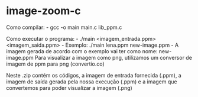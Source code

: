 # image-zoom-c

Como compilar:
    - gcc -o main main.c lib_ppm.c

Como executar o programa:
    - ./main <imagem_entrada.ppm> <imagem_saida.ppm>
    - Exemplo: ./main lena.ppm new-image.ppm
    - A imagem gerada de acordo com o exemplo vai ter como nome: new-image.ppm
        Para visualizar a imagem como png, utilizamos um conversor de imagem de ppm para png (convertio.co)

Neste .zip contém os códigos, a imagem de entrada fornecida (.ppm), a imagem de saída gerada pela nossa execução (.ppm) e a imagem que convertemos para poder visualizar a imagem (.png)
